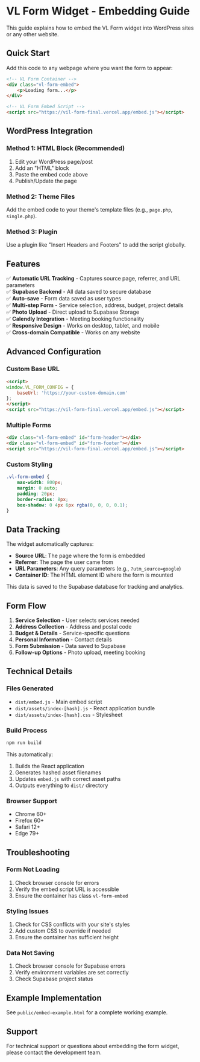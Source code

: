 # VL Form Widget - Embedding Guide

This guide explains how to embed the VL Form widget into WordPress sites or any other website.

## Quick Start

Add this code to any webpage where you want the form to appear:

```html
<!-- VL Form Container -->
<div class="vl-form-embed">
    <p>Loading form...</p>
</div>

<!-- VL Form Embed Script -->
<script src="https://vil-form-final.vercel.app/embed.js"></script>
```

## WordPress Integration

### Method 1: HTML Block (Recommended)
1. Edit your WordPress page/post
2. Add an "HTML" block
3. Paste the embed code above
4. Publish/Update the page

### Method 2: Theme Files
Add the embed code to your theme's template files (e.g., `page.php`, `single.php`).

### Method 3: Plugin
Use a plugin like "Insert Headers and Footers" to add the script globally.

## Features

✅ **Automatic URL Tracking** - Captures source page, referrer, and URL parameters  
✅ **Supabase Backend** - All data saved to secure database  
✅ **Auto-save** - Form data saved as user types  
✅ **Multi-step Form** - Service selection, address, budget, project details  
✅ **Photo Upload** - Direct upload to Supabase Storage  
✅ **Calendly Integration** - Meeting booking functionality  
✅ **Responsive Design** - Works on desktop, tablet, and mobile  
✅ **Cross-domain Compatible** - Works on any website  

## Advanced Configuration

### Custom Base URL
```html
<script>
window.VL_FORM_CONFIG = {
    baseUrl: 'https://your-custom-domain.com'
};
</script>
<script src="https://vil-form-final.vercel.app/embed.js"></script>
```

### Multiple Forms
```html
<div class="vl-form-embed" id="form-header"></div>
<div class="vl-form-embed" id="form-footer"></div>
<script src="https://vil-form-final.vercel.app/embed.js"></script>
```

### Custom Styling
```css
.vl-form-embed {
    max-width: 800px;
    margin: 0 auto;
    padding: 20px;
    border-radius: 8px;
    box-shadow: 0 4px 6px rgba(0, 0, 0, 0.1);
}
```

## Data Tracking

The widget automatically captures:
- **Source URL**: The page where the form is embedded
- **Referrer**: The page the user came from
- **URL Parameters**: Any query parameters (e.g., `?utm_source=google`)
- **Container ID**: The HTML element ID where the form is mounted

This data is saved to the Supabase database for tracking and analytics.

## Form Flow

1. **Service Selection** - User selects services needed
2. **Address Collection** - Address and postal code
3. **Budget & Details** - Service-specific questions
4. **Personal Information** - Contact details
5. **Form Submission** - Data saved to Supabase
6. **Follow-up Options** - Photo upload, meeting booking

## Technical Details

### Files Generated
- `dist/embed.js` - Main embed script
- `dist/assets/index-[hash].js` - React application bundle
- `dist/assets/index-[hash].css` - Stylesheet

### Build Process
```bash
npm run build
```
This automatically:
1. Builds the React application
2. Generates hashed asset filenames
3. Updates `embed.js` with correct asset paths
4. Outputs everything to `dist/` directory

### Browser Support
- Chrome 60+
- Firefox 60+
- Safari 12+
- Edge 79+

## Troubleshooting

### Form Not Loading
1. Check browser console for errors
2. Verify the embed script URL is accessible
3. Ensure the container has class `vl-form-embed`

### Styling Issues
1. Check for CSS conflicts with your site's styles
2. Add custom CSS to override if needed
3. Ensure the container has sufficient height

### Data Not Saving
1. Check browser console for Supabase errors
2. Verify environment variables are set correctly
3. Check Supabase project status

## Example Implementation

See `public/embed-example.html` for a complete working example.

## Support

For technical support or questions about embedding the form widget, please contact the development team. 